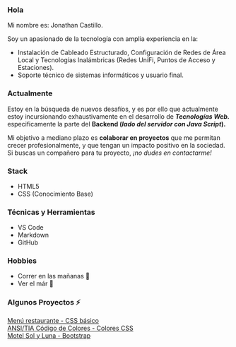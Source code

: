 ### Hola 

Mi nombre es: Jonathan Castillo.

Soy un apasionado de la tecnología con amplia experiencia en la:

* Instalación de Cableado Estructurado, Configuración de Redes de Área Local y Tecnologías Inalámbricas (Redes UniFi, Puntos de Acceso y Estaciones).
* Soporte técnico de sistemas informáticos y usuario final.

### Actualmente

Estoy en la búsqueda de nuevos desafíos, y es por ello que actualmente estoy incursionando exhaustivamente en el desarrollo de _**Tecnologías Web.**_ especificamente la parte del **Backend (_lado del servidor con Java Script_).**

Mi objetivo a mediano plazo es **colaborar en proyectos** que me permitan crecer profesionalmente, y que tengan un impacto positivo en la sociedad. Si buscas un compañero para tu proyecto, _¡no dudes en contactarme!_

### Stack

* HTML5
* CSS (Conocimiento Base)

### Técnicas y Herramientas

* VS Code
* Markdown
* GitHub

### Hobbies

* Correr en las mañanas :running:
* Ver el már :blue_heart:

### Algunos Proyectos ⚡

[Menú restaurante - CSS básico](https://random-projects-portafolio-x6qw.vercel.app/)
<br>
[ANSI/TIA Código de Colores - Colores CSS](https://random-projects-portafolio.vercel.app/)
<br> 
[Motel Sol y Luna - Bootstrap](https://www.motelsolyluna.net/)
<br>
